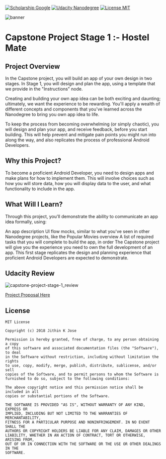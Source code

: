 [![Scholarship Google](https://img.shields.io/badge/scholarship-Google-brightgreen.svg)](https://in.udacity.com/google-india-scholarships)
[![Udacity Nanodegree](https://img.shields.io/badge/Udacity-Nanodegree-blue.svg)](https://in.udacity.com/course/android-developer-nanodegree-by-google--nd801)
[![License MIT](https://img.shields.io/github/license/mashape/apistatus.svg)](https://github.com/Jithin-Jude/Nanodegree_Popular-Movies-Stage-2/blob/master/LICENSE) 

![banner](https://user-images.githubusercontent.com/20029287/46324719-881b4680-c612-11e8-92b6-5bb5882b2abd.jpg)

# Capstone Project Stage 1 :- Hostel Mate

## Project Overview
In the Capstone project, you will build an app of your own design in two stages. In Stage 1, you will design and plan the app, using a template that we provide in the "Instructions" node.

Creating and building your own app idea can be both exciting and daunting; ultimately, we want the experience to be rewarding. You'll apply a wealth of different concepts and components that you've learned across the Nanodegree to bring you own app idea to life.

To keep the process from becoming overwhelming (or simply chaotic), you will design and plan your app, and receive feedback, before you start building. This will help prevent and mitigate pain points you might run into along the way, and also replicates the process of professional Android Developers.

## Why this Project?
To become a proficient Android Developer, you need to design apps and make plans for how to implement them. This will involve choices such as how you will store data, how you will display data to the user, and what functionality to include in the app.

## What Will I Learn?
Through this project, you'll demonstrate the ability to communicate an app idea formally, using:

An app description
UI flow mocks, similar to what you've seen in other Nanodegree projects, like the Popular Movies overview
A list of required tasks that you will complete to build the app, in order
The Capstone project will give you the experience you need to own the full development of an app. This first stage replicates the design and planning experience that proficient Android Developers are expected to demonstrate.


## Udacity Review
![capstone-project-stage-1_review](https://user-images.githubusercontent.com/20029287/46330556-11da0c80-c631-11e8-8e3e-113168dde977.JPG)

[Project Proposal Here](https://github.com/Jithin-Jude/Nanodegree_Capstone-Project-Stage-1/blob/master/Capstone_Stage1.pdf)

## License
```
MIT License

Copyright (c) 2018 Jithin K Jose

Permission is hereby granted, free of charge, to any person obtaining a copy
of this software and associated documentation files (the "Software"), to deal
in the Software without restriction, including without limitation the rights
to use, copy, modify, merge, publish, distribute, sublicense, and/or sell
copies of the Software, and to permit persons to whom the Software is
furnished to do so, subject to the following conditions:

The above copyright notice and this permission notice shall be included in all
copies or substantial portions of the Software.

THE SOFTWARE IS PROVIDED "AS IS", WITHOUT WARRANTY OF ANY KIND, EXPRESS OR
IMPLIED, INCLUDING BUT NOT LIMITED TO THE WARRANTIES OF MERCHANTABILITY,
FITNESS FOR A PARTICULAR PURPOSE AND NONINFRINGEMENT. IN NO EVENT SHALL THE
AUTHORS OR COPYRIGHT HOLDERS BE LIABLE FOR ANY CLAIM, DAMAGES OR OTHER
LIABILITY, WHETHER IN AN ACTION OF CONTRACT, TORT OR OTHERWISE, ARISING FROM,
OUT OF OR IN CONNECTION WITH THE SOFTWARE OR THE USE OR OTHER DEALINGS IN THE
SOFTWARE.

```

